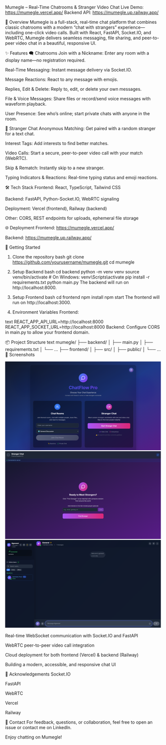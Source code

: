 Mumegle – Real-Time Chatrooms & Stranger Video Chat
Live Demo: https://mumegle.vercel.app/
Backend API: https://mumegle.up.railway.app/

🚀 Overview
Mumegle is a full-stack, real-time chat platform that combines classic chatrooms with a modern “chat with strangers” experience—including one-click video calls. Built with React, FastAPI, Socket.IO, and WebRTC, Mumegle delivers seamless messaging, file sharing, and peer-to-peer video chat in a beautiful, responsive UI.

✨ Features
🗨️ Chatrooms
Join with a Nickname: Enter any room with a display name—no registration required.

Real-Time Messaging: Instant message delivery via Socket.IO.

Message Reactions: React to any message with emojis.

Replies, Edit & Delete: Reply to, edit, or delete your own messages.

File & Voice Messages: Share files or record/send voice messages with waveform playback.

User Presence: See who’s online; start private chats with anyone in the room.

🤝 Stranger Chat
Anonymous Matching: Get paired with a random stranger for a text chat.

Interest Tags: Add interests to find better matches.

Video Calls: Start a secure, peer-to-peer video call with your match (WebRTC).

Skip & Rematch: Instantly skip to a new stranger.

Typing Indicators & Reactions: Real-time typing status and emoji reactions.

🛠️ Tech Stack
Frontend: React, TypeScript, Tailwind CSS

Backend: FastAPI, Python-Socket.IO, WebRTC signaling

Deployment: Vercel (frontend), Railway (backend)

Other: CORS, REST endpoints for uploads, ephemeral file storage

🌐 Deployment
Frontend: https://mumegle.vercel.app/

Backend: https://mumegle.up.railway.app/

🚦 Getting Started

1. Clone the repository
   bash
   git clone https://github.com/yourusername/mumegle.git
   cd mumegle
2. Setup Backend
   bash
   cd backend
   python -m venv venv
   source venv/bin/activate # On Windows: venv\Scripts\activate
   pip install -r requirements.txt
   python main.py
   The backend will run on http://localhost:8000.

3. Setup Frontend
   bash
   cd frontend
   npm install
   npm start
   The frontend will run on http://localhost:3000.

4. Environment Variables
   Frontend:

text
REACT_APP_API_URL=http://localhost:8000
REACT_APP_SOCKET_URL=http://localhost:8000
Backend:
Configure CORS in main.py to allow your frontend domain.

📦 Project Structure
text
mumegle/
├── backend/
│ ├── main.py
│ ├── requirements.txt
│ └── ...
├── frontend/
│ ├── src/
│ ├── public/
│ └── ...
📸 Screenshots

![alt text](image.png) ![alt text](image-1.png) ![alt text](image-2.png)

Real-time WebSocket communication with Socket.IO and FastAPI

WebRTC peer-to-peer video call integration

Cloud deployment for both frontend (Vercel) & backend (Railway)

Building a modern, accessible, and responsive chat UI

🙌 Acknowledgements
Socket.IO

FastAPI

WebRTC

Vercel

Railway

💬 Contact
For feedback, questions, or collaboration, feel free to open an issue or contact me on LinkedIn.

Enjoy chatting on Mumegle!
